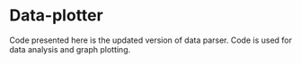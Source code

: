 # Data-plotter
Code presented here is the updated version of data parser.
Code is used for data analysis and graph plotting.
